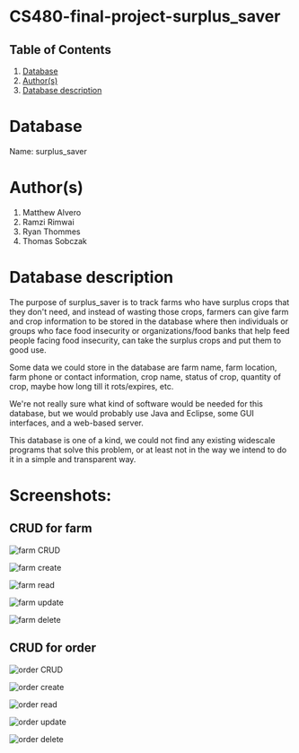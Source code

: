 # CS480-final-project-surplus_saver
 
## Table of Contents
1. [Database](#database)
1. [Author(s)](#author)
1. [Database description](#description)
 
# Database
Name: surplus_saver
 
# Author(s)
1. Matthew Alvero
2. Ramzi Rimwai
3. Ryan Thommes
4. Thomas Sobczak
 
# Database description
The purpose of surplus_saver is to track farms who have surplus crops that they don't need, and instead of wasting those crops, farmers can give farm and crop information to be stored in the database where then individuals or groups who face food insecurity or organizations/food banks that help feed people facing food insecurity, can take the surplus crops and put them to good use.

Some data we could store in the database are farm name, farm location, farm phone or contact information, crop name, status of crop, quantity of crop, maybe how long till it rots/expires, etc.

We're not really sure what kind of software would be needed for this database, but we would probably use Java and Eclipse, some GUI interfaces, and a web-based server.

This database is one of a kind, we could not find any existing widescale programs that solve this problem, or at least not in the way we intend to do it in a simple and transparent way.

# Screenshots:

## CRUD for farm
![farm CRUD](/images/farm_CRUD.png)

![farm create](/images/create_farm.png)

![farm read](/images/read_farm.png)

![farm update](/images/update_farm.png)

![farm delete](/images/delete_farm.png)

## CRUD for order
![order CRUD](/images/order_CRUD.png)

![order create](/images/create_order.png)

![order read](/images/read_order.png)

![order update](/images/update_order.png)

![order delete](/images/delete_order.png)

